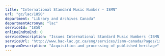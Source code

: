 ```yaml
---
title: "International Standard Music Number – ISMN"
url: "gc/lac/1850"
department: "Library and Archives Canada"
departmentAcronym: "lac"
serviceId: "1850"
onlineEndtoEnd: 0
serviceDescription: "Issues International Standard Music Numbers (ISMN) - unique numerical identifiers for notated music (scores and sheet music) whether published in print, online or in other media. ISMNs are required for the sale and distribution of notated music in Canada."
serviceUrl: "http://www.bac-lac.gc.ca/eng/services/ismn-canada/Pages/ismn-canada.aspx#tab2"
programDescription: "Acquisition and processing of published heritage"
---
```


